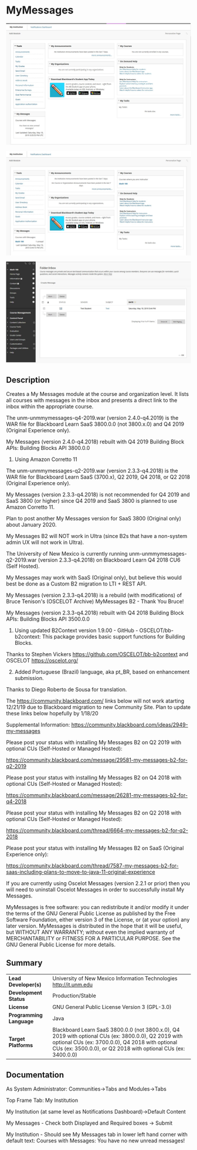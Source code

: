 # MyMessages
![Alt text](MyMessagesNoMessages.png?raw=true "Screen Shot of My Messages Module with No (Course) Messages")

![Alt text](MyMessagesOneMessage.png?raw=true "Screen Shot of My Messages Module with One (Course) Message")

![Alt text](MyMessagesOneMessageAfterLinkClick.png?raw=true "Screen Shot with One (Course) Message after clicking link")

## Description
Creates a My Messages module at the course and organization level. It lists all courses with messages in the inbox and presents a direct link to the inbox within the appropriate course.

The unm-unmmymessages-q4-2019.war (version 2.4.0-q4.2019) is the WAR file for Blackboard Learn SaaS 3800.0.0 (not 3800.x.0) and Q4 2019 (Original Experience only).

My Messages (version 2.4.0-q4.2018) rebuilt with Q4 2019 Building Block APIs: Building Blocks API 3800.0.0

1. Using Amazon Corretto 11 

The unm-unmmymessages-q2-2019.war (version 2.3.3-q4.2018) is the WAR file for Blackboard Learn SaaS (3700.x), Q2 2019, Q4 2018, or Q2 2018 (Original Experience only).

My Messages (version 2.3.3-q4.2018) is not recommended for Q4 2019 and SaaS 3800 (or higher) since Q4 2019 and SaaS 3800 is planned to use Amazon Corretto 11.  

Plan to post another My Messages version for SaaS 3800 (Original only) about January 2020. 

My Messages B2 will NOT work in Ultra (since B2s that have a non-system admin UX will not work in Ultra).

The University of New Mexico is currently running unm-unmmymessages-q2-2019.war (version 2.3.3-q4.2018) on Blackboard Learn Q4 2018 CU6 (Self Hosted).

My Messages may work with SaaS (Original only), but believe this would best be done as a Custom B2 migration to LTI + REST API.

My Messages (version 2.3.3-q4.2018) is a rebuild (with modifications) of Bruce Tenison's (OSCELOT Archive) MyMessages B2 - Thank You Bruce!

My Messages (version 2.3.3-q4.2018) rebuilt with Q4 2018 Building Block APIs: Building Blocks API 3500.0.0

1. Using updated B2Context version 1.9.00 - GitHub - OSCELOT/bb-b2context: This package provides basic support functions for Building Blocks.

Thanks to Stephen Vickers https://github.com/OSCELOT/bb-b2context and OSCELOT https://oscelot.org/

2. Added Portuguese (Brazil) language, aka pt_BR, based on enhancement submission.

Thanks to Diego Roberto de Sousa for translation.

The https://community.blackboard.com/ links below will not work atarting 12/21/19 due to Blackboard migration to new Community Site.  Plan to update these links below hopefully by 1/18/20

Supplemental Information: https://community.blackboard.com/ideas/2949-my-messages

Please post your status with installing My Messages B2 on Q2 2019 with optional CUs (Self-Hosted or Managed Hosted):

https://community.blackboard.com/message/29581-my-messages-b2-for-q2-2019

Please post your status with installing My Messages B2 on Q4 2018 with optional CUs (Self-Hosted or Managed Hosted):

https://community.blackboard.com/message/26281-my-messages-b2-for-q4-2018

Please post your status with installing My Messages B2 on Q2 2018 with optional CUs (Self-Hosted or Managed Hosted):

https://community.blackboard.com/thread/6664-my-messages-b2-for-q2-2018

Please post your status with installing My Messages B2 on SaaS (Original Experience only):

https://community.blackboard.com/thread/7587-my-messages-b2-for-saas-including-plans-to-move-to-java-11-original-experience

If you are currently using Oscelot Messages (version 2.2.1 or prior) then you will need to uninstall Oscelot Messages in order to successfully install My Messages.

MyMessages is free software: you can redistribute it and/or modify it under the terms of the GNU General Public License as published by the Free Software Foundation, either version 3 of the License, or (at your option) any later version.
MyMessages is distributed in the hope that it will be useful, but WITHOUT ANY WARRANTY; without even the implied warranty of MERCHANTABILITY or FITNESS FOR A PARTICULAR PURPOSE.  See the GNU General Public License for more details.

## Summary

|     |     |
| --- | --- |
| **Lead Developer(s)** | University of New Mexico Information Technologies http://it.unm.edu |
| **Development Status** | Production/Stable |
| **License** | GNU General Public License Version 3 (GPL-3.0)|
| **Programming Language** | Java |
| **Target Platforms** | Blackboard Learn SaaS 3800.0.0 (not 3800.x.0), Q4 2019 with optional CUs (ex: 3800.0.0), Q2 2019 with optional CUs (ex: 3700.0.0), Q4 2018 with optional CUs (ex: 3500.0.0), or Q2 2018 with optional CUs (ex: 3400.0.0)|

## Documentation

As System Administrator: Communities->Tabs and Modules->Tabs

Top Frame Tab: My Institution

My Institution (at same level as Notifications Dashboard)->Default Content

My Messages - Check both Displayed and Required boxes -> Submit

My Institution - Should see My Messages tab in lower left hand corner with default text: Courses with Messages: You have no new unread messages!

